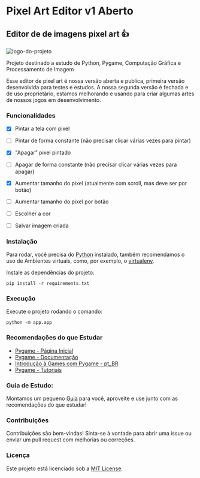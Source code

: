 # Pixel Art Editor v1 Aberto


## Editor de de imagens pixel art 👍

![logo-do-projeto](logo.ico)

Projeto destinado a estudo de Python, Pygame, Computação Gráfica e Processamento de Imagem

Esse editor de pixel art é nossa versão aberta e publica, primeira versão desenvolvida para testes e estudos. A nossa segunda versão é fechada e de uso proprietário, estamos melhorando e usando para criar algumas artes de nossos jogos em desenvolvimento.


### Funcionalidades
- [x] Pintar a tela com pixel
- [ ] Pintar de forma constante (não precisar clicar várias vezes para pintar)
- [x] "Apagar" pixel pintado
- [ ] Apagar de forma constante (não precisar clicar várias vezes para apagar)
- [x] Aumentar tamanho do pixel (atualmente com scroll, mas deve ser por botão)
- [ ] Aumentar tamanho do pixel por botão
- [ ] Escolher a cor
- [ ] Salvar imagem criada


### Instalação

Para rodar, você precisa do [Python](https://www.python.org/) instalado, também recomendamos o uso de Ambientes virtuais, como, por exemplo, o [virtualenv](https://virtualenv.pypa.io/en/latest/).

Instale as dependências do projeto:
```
pip install -r requirements.txt
```


### Execução

Execute o projeto rodando o comando:
```
python -m app.app
```


### Recomendações do que Estudar
- [Pygame - Página Inicial](https://www.pygame.org/news)
- [Pygame - Documentação](https://www.pygame.org/docs/)
- [Introdução à Games com Pygame - pt_BR](https://old.gustavobarbieri.com.br/jogos/jogo/doc/)
- [Pygame - Tutoriais](https://www.pygame.org/wiki/tutorials)


### Guia de Estudo:
Montamos um pequeno [Guia](roadmap-estudo.txt) para você, aproveite e use junto com as recomendações do que estudar!


### Contribuições
Contribuições são bem-vindas! Sinta-se à vontade para abrir uma issue ou enviar um pull request com melhorias ou correções.


### Licença
Este projeto está licenciado sob a [MIT License](LICENSE).